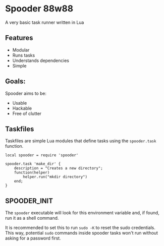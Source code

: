 # Spooder 88w88

A very basic task runner written in Lua

## Features

- Modular
- Runs tasks
- Understands dependencies
- Simple

## Goals:

Spooder aims to be:

- Usable
- Hackable
- Free of clutter

## Taskfiles

Taskfiles are simple Lua modules that define tasks using the `spooder.task`
function.

	local spooder = require 'spooder'

	spooder.task 'make_dir' {
		description = "Creates a new directory";
		function(helper)
			helper.run("mkdir directory")
		end;
	}

## SPOODER\_INIT

The `spooder` executable will look for this environment variable and, if found,
run it as a shell command.

It is recommended to set this to run `sudo -K` to reset the sudo credentials.
This way, potential `sudo` commands inside spooder tasks won't run without
asking for a password first.
